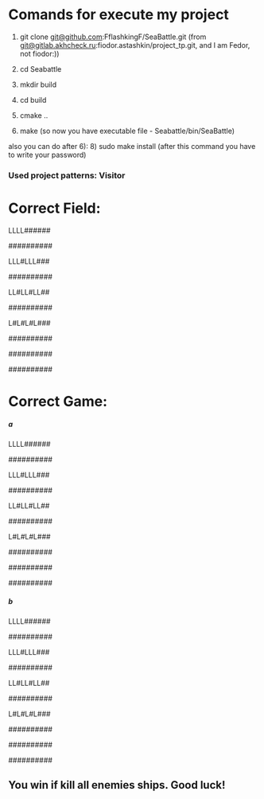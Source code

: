 # Comands for execute my project

1) git clone git@github.com:FflashkingF/SeaBattle.git (from git@gitlab.akhcheck.ru:fiodor.astashkin/project_tp.git, and I am Fedor, not fiodor:))

2) cd Seabattle

3) mkdir build

4) cd build

6) cmake ..
   
7) make (so now you have executable file -  Seabattle/bin/SeaBattle)

also you can do after 6):
8) sudo make install (after this command you have to write your password)

### Used project patterns: Visitor

# Correct Field:

LLLL######

##########

LLL#LLL###

##########

LL#LL#LL##

##########

L#L#L#L###

##########

##########

##########

# Correct Game:

##### a

LLLL######

##########

LLL#LLL###

##########

LL#LL#LL##

##########

L#L#L#L###

##########

##########

##########

##### b

LLLL######

##########

LLL#LLL###

##########

LL#LL#LL##

##########

L#L#L#L###

##########

##########

##########

## You win if kill all enemies ships. Good luck!
